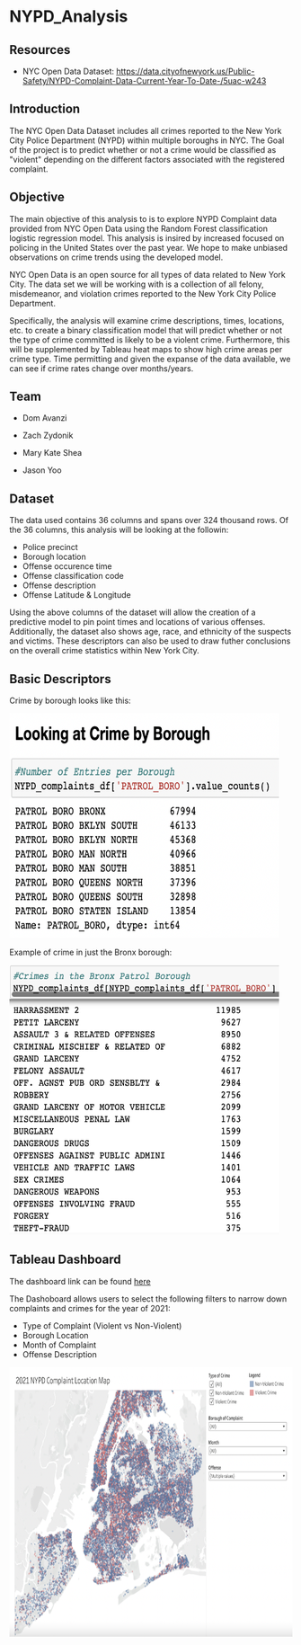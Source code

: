 # NYPD_Analysis

## Resources

- NYC Open Data Dataset: https://data.cityofnewyork.us/Public-Safety/NYPD-Complaint-Data-Current-Year-To-Date-/5uac-w243 

## Introduction

The NYC Open Data Dataset includes all crimes reported to the New York City Police Department (NYPD) within multiple boroughs in NYC. The Goal of the project is to predict whether or not a crime would be classified as "violent" depending on the different factors associated with the registered complaint. 

## Objective

The main objective of this analysis to is to explore NYPD Complaint data provided from NYC Open Data using the Random Forest classification logistic regression model. This analysis is insired by increased focused on policing in the United States over the past year. We hope to make unbiased observations on crime trends using the developed model.

NYC Open Data is an open source for all types of data related to New York City. The data set we will be working with is a collection of all felony, misdemeanor, and violation crimes reported to the New York City Police Department.

Specifically, the analysis will examine crime descriptions, times, locations, etc. to create a binary classification model that will predict whether or not the type of crime committed is likely to be a violent crime. Furthermore, this will be supplemented by Tableau heat maps to show high crime areas per crime type. Time permitting and given the expanse of the data available, we can see if crime rates change over months/years.

## Team

- Dom Avanzi

- Zach Zydonik 

- Mary Kate Shea

- Jason Yoo

## Dataset
The data used contains 36 columns and spans over 324 thousand rows. Of the 36 columns, this analysis will be looking at the followin:
* Police precinct
* Borough location
* Offense occurence time
* Offense classification code
* Offense description
* Offense Latitude & Longitude

Using the above columns of the dataset will allow the creation of a predictive model to pin point times and locations of various offenses.
Additionally, the dataset also shows age, race, and ethnicity of the suspects and victims. These descriptors can also be used to draw futher conclusions on the overall crime statistics within New York City.

## Basic Descriptors
Crime by borough looks like this:

<img src = "./Resources/crime_by_borough.png"  width="480" height="400">

Example of crime in just the Bronx borough:

<img src = "./Resources/bronx_crimes.png" width="480" height="480">

## Tableau Dashboard

The dashboard link can be found [here](https://public.tableau.com/views/NYPDCrimeAnalysis_16420473832580/2021NYPDComplainLocationMapard?:language=en-US&:display_count=n&:origin=viz_share_link)

The Dashoboard allows users to select the following filters to narrow down complaints and crimes for the year of 2021:
* Type of Complaint (Violent vs Non-Violent)
* Borough Location
* Month of Complaint
* Offense Description

<img src = "./Resources/dashboard_screenshot.png" width="720" height="480">
